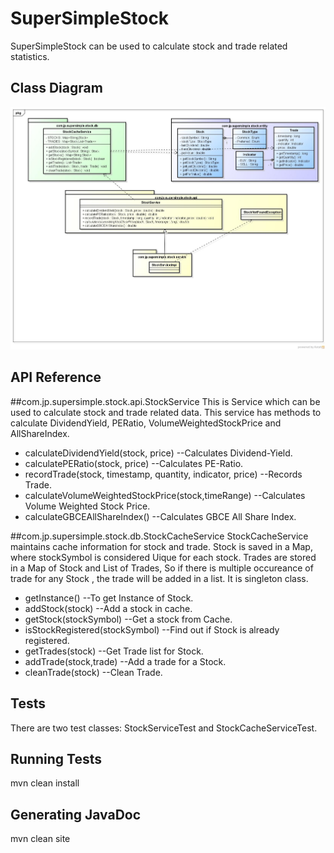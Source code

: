 # SuperSimpleStock
SuperSimpleStock can be used to calculate stock and trade related statistics.
## Class Diagram

![Alt text](./ClassDiagram.jpg?raw=true "ClassDiagram")


## API Reference
##com.jp.supersimple.stock.api.StockService 
This is Service which can be used to calculate stock and trade related data. This service has methods to calculate DividendYield, PERatio, VolumeWeightedStockPrice and AllShareIndex.
  - calculateDividendYield(stock, price) 
    --Calculates Dividend-Yield.
  - calculatePERatio(stock, price)
    --Calculates PE-Ratio.
  - recordTrade(stock, timestamp, quantity,	indicator, price)
    --Records Trade.
  - calculateVolumeWeightedStockPrice(stock,timeRange)
    --Calculates Volume Weighted Stock Price.
  - calculateGBCEAllShareIndex()
    --Calculates GBCE All Share Index.

##com.jp.supersimple.stock.db.StockCacheService
StockCacheService maintains cache information for stock and trade. Stock is saved in a Map, where stockSymbol is considered Uique for each stock. Trades are stored in a Map of Stock and List of Trades, So if there is multiple occureance of trade for any Stock , the trade will be added in a list. It is singleton class.
  - getInstance() 
    --To get Instance of Stock.
  - addStock(stock)
    --Add a stock in cache.
  - getStock(stockSymbol)
    --Get a stock from Cache.
  - isStockRegistered(stockSymbol)
    --Find out if Stock is already registered.
  - getTrades(stock) 
    --Get Trade list for Stock.
  - addTrade(stock,trade)
    --Add a trade for a Stock.
  - cleanTrade(stock)
    --Clean Trade.

## Tests

There are two test classes: StockServiceTest and StockCacheServiceTest.

## Running Tests

mvn clean install

## Generating JavaDoc

 mvn clean site
